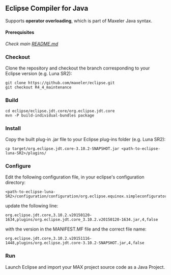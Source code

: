 ## Eclipse Compiler for Java
Supports **operator overloading**, which is part of Maxeler Java syntax.

#### Prerequisites
*Check main [README.md](https://github.com/maxeler/eclipse)*

### Checkout
Clone the repository and checkout the branch corresponding to your Eclipse version (e.g. Luna SR2):
```
git clone https://github.com/maxeler/eclipse.git
git checkout R4_4_maintenance
```
### Build
```
cd eclipse/eclipse.jdt.core/org.eclipse.jdt.core
mvn -P build-individual-bundles package
```

### Install
Copy the built plug-in .jar file to your Eclipse plug-ins folder (e.g. Luna SR2):
```
cp target/org.eclipse.jdt.core-3.10.2-SNAPSHOT.jar <path-to-eclipse-luna-SR2>/plugins/
```

### Configure
Edit the following configuration file, in your eclipse's configuration directory:
```
<path-to-eclipse-luna-SR2>/configuration/configuration/org.eclipse.equinox.simpleconfigurator/bundles.info
```
update the following line:
```
org.eclipse.jdt.core,3.10.2.v20150120-1634,plugins/org.eclipse.jdt.core_3.10.2.v20150120-1634.jar,4,false
```
with the version in the MANIFEST.MF file and the correct file name:
```
org.eclipse.jdt.core,3.10.2.v20151116-1448,plugins/org.eclipse.jdt.core-3.10.2-SNAPSHOT.jar,4,false
```

### Run
Launch Eclipse and import your MAX project source code as a Java Project.
